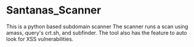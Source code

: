 # Santanas_Scanner
This is a python based subdomain scanner
The scanner runs a scan using amass, query's crt.sh, and subfinder. The tool also has the feature to auto look for XSS vulnerabilities.
